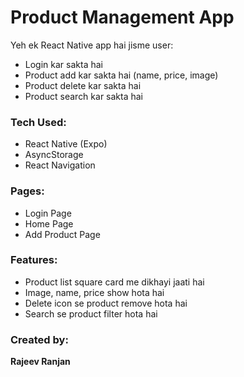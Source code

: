 # Product Management App

Yeh ek React Native app hai jisme user:

- Login kar sakta hai
- Product add kar sakta hai (name, price, image)
- Product delete kar sakta hai
- Product search kar sakta hai

### Tech Used:
- React Native (Expo)
- AsyncStorage
- React Navigation

### Pages:
- Login Page
- Home Page
- Add Product Page

### Features:
- Product list square card me dikhayi jaati hai
- Image, name, price show hota hai
- Delete icon se product remove hota hai
- Search se product filter hota hai

### Created by:
**Rajeev Ranjan**

